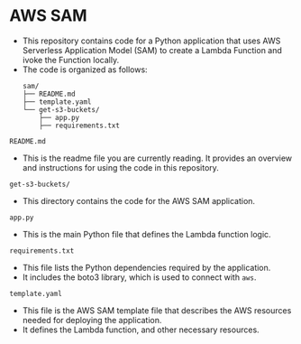 # AWS SAM
* This repository contains code for a Python application that uses AWS Serverless Application Model (SAM) to create a Lambda Function and ivoke the Function locally.
* The code is organized as follows:
  ```shell
  sam/
  ├── README.md
  ├── template.yaml  
  └── get-s3-buckets/
      ├── app.py
      ├── requirements.txt    

  ```
 `README.md`
 * This is the readme file you are currently reading. It provides an overview and instructions for using the code in this repository.
  
 `get-s3-buckets/`
 * This directory contains the code for the AWS SAM application.

 `app.py`
 * This is the main Python file that defines the Lambda function logic. 

  `requirements.txt`
  * This file lists the Python dependencies required by the application. 
  * It includes the boto3 library, which is used to connect with `aws`.

 `template.yaml`
  * This file is the AWS SAM template file that describes the AWS resources needed for deploying the application.
  *  It defines the Lambda function, and other necessary resources.
